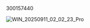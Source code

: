 300157440

![WIN_20250911_02_02_23_Pro](https://github.com/user-attachments/assets/aab3ef94-d68f-4c74-bb3a-ab722b20f10e)
